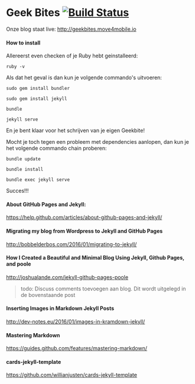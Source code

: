 # Geek Bites [![Build Status](https://travis-ci.org/move4mobile/geekbites.svg?branch=develop)](https://travis-ci.org/move4mobile/geekbites)

Onze blog staat live: http://geekbites.move4mobile.io

#### How to install
Allereerst even checken of je Ruby hebt geinstalleerd:

`ruby -v`

Als dat het geval is dan kun je volgende commando's uitvoeren:

`sudo gem install bundler`

`sudo gem install jekyll`

`bundle`

`jekyll serve`

En je bent klaar voor het schrijven van je eigen Geekbite!

Mocht je toch tegen een probleem met dependencies aanlopen, dan kun je het volgende commando chain proberen:

`bundle update` 

`bundle install`

`bundle exec jekyll serve`

Succes!!!

#### About GitHub Pages and Jekyll:
https://help.github.com/articles/about-github-pages-and-jekyll/

#### Migrating my blog from Wordpress to Jekyll and GitHub Pages
http://bobbelderbos.com/2016/01/migrating-to-jekyll/

#### How I Created a Beautiful and Minimal Blog Using Jekyll, Github Pages, and poole
http://joshualande.com/jekyll-github-pages-poole

> todo: Discuss comments toevoegen aan blog. Dit wordt uitgelegd in de bovenstaande post

#### Inserting Images in Markdown Jekyll Posts
http://dev-notes.eu/2016/01/images-in-kramdown-jekyll/

#### Mastering Markdown
https://guides.github.com/features/mastering-markdown/

#### cards-jekyll-template
https://github.com/willianjusten/cards-jekyll-template
